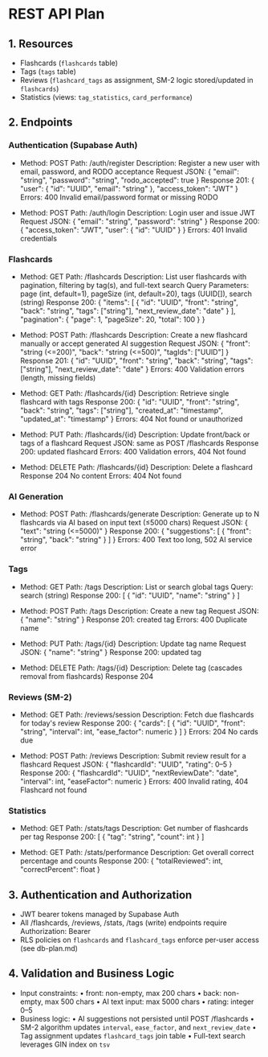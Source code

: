 # REST API Plan

## 1. Resources

- Flashcards (`flashcards` table)
- Tags (`tags` table)
- Reviews (`flashcard_tags` as assignment, SM-2 logic stored/updated in `flashcards`)
- Statistics (views: `tag_statistics`, `card_performance`)

## 2. Endpoints

### Authentication (Supabase Auth)

- Method: POST
  Path: /auth/register
  Description: Register a new user with email, password, and RODO acceptance
  Request JSON:
  {
  "email": "string",
  "password": "string",
  "rodo_accepted": true
  }
  Response 201:
  { "user": { "id": "UUID", "email": "string" }, "access_token": "JWT" }
  Errors:
  400 Invalid email/password format or missing RODO

- Method: POST
  Path: /auth/login
  Description: Login user and issue JWT
  Request JSON:
  { "email": "string", "password": "string" }
  Response 200:
  { "access_token": "JWT", "user": { "id": "UUID" } }
  Errors:
  401 Invalid credentials

### Flashcards

- Method: GET
  Path: /flashcards
  Description: List user flashcards with pagination, filtering by tag(s), and full-text search
  Query Parameters:
  page (int, default=1), pageSize (int, default=20), tags (UUID[]), search (string)
  Response 200:
  {
  "items": [ { "id": "UUID", "front": "string", "back": "string", "tags": ["string"], "next_review_date": "date" } ],
  "pagination": { "page": 1, "pageSize": 20, "total": 100 }
  }

- Method: POST
  Path: /flashcards
  Description: Create a new flashcard manually or accept generated AI suggestion
  Request JSON:
  {
  "front": "string (<=200)",
  "back": "string (<=500)",
  "tagIds": ["UUID"]
  }
  Response 201:
  { "id": "UUID", "front": "string", "back": "string", "tags": ["string"], "next_review_date": "date" }
  Errors:
  400 Validation errors (length, missing fields)

- Method: GET
  Path: /flashcards/{id}
  Description: Retrieve single flashcard with tags
  Response 200:
  { "id": "UUID", "front": "string", "back": "string", "tags": ["string"], "created_at": "timestamp", "updated_at": "timestamp" }
  Errors:
  404 Not found or unauthorized

- Method: PUT
  Path: /flashcards/{id}
  Description: Update front/back or tags of a flashcard
  Request JSON: same as POST /flashcards
  Response 200: updated flashcard
  Errors:
  400 Validation errors, 404 Not found

- Method: DELETE
  Path: /flashcards/{id}
  Description: Delete a flashcard
  Response 204 No content
  Errors:
  404 Not found

### AI Generation

- Method: POST
  Path: /flashcards/generate
  Description: Generate up to N flashcards via AI based on input text (≤5000 chars)
  Request JSON:
  { "text": "string (<=5000)" }
  Response 200:
  { "suggestions": [ { "front": "string", "back": "string" } ] }
  Errors:
  400 Text too long, 502 AI service error

### Tags

- Method: GET
  Path: /tags
  Description: List or search global tags
  Query: search (string)
  Response 200: [ { "id": "UUID", "name": "string" } ]

- Method: POST
  Path: /tags
  Description: Create a new tag
  Request JSON: { "name": "string" }
  Response 201: created tag
  Errors: 400 Duplicate name

- Method: PUT
  Path: /tags/{id}
  Description: Update tag name
  Request JSON: { "name": "string" }
  Response 200: updated tag

- Method: DELETE
  Path: /tags/{id}
  Description: Delete tag (cascades removal from flashcards)
  Response 204

### Reviews (SM-2)

- Method: GET
  Path: /reviews/session
  Description: Fetch due flashcards for today's review
  Response 200:
  { "cards": [ { "id": "UUID", "front": "string", "interval": int, "ease_factor": numeric } ] }
  Errors: 204 No cards due

- Method: POST
  Path: /reviews
  Description: Submit review result for a flashcard
  Request JSON:
  { "flashcardId": "UUID", "rating": 0–5 }
  Response 200:
  { "flashcardId": "UUID", "nextReviewDate": "date", "interval": int, "easeFactor": numeric }
  Errors:
  400 Invalid rating, 404 Flashcard not found

### Statistics

- Method: GET
  Path: /stats/tags
  Description: Get number of flashcards per tag
  Response 200: [ { "tag": "string", "count": int } ]

- Method: GET
  Path: /stats/performance
  Description: Get overall correct percentage and counts
  Response 200:
  { "totalReviewed": int, "correctPercent": float }

## 3. Authentication and Authorization

- JWT bearer tokens managed by Supabase Auth
- All /flashcards, /reviews, /stats, /tags (write) endpoints require Authorization: Bearer <token>
- RLS policies on `flashcards` and `flashcard_tags` enforce per-user access (see db-plan.md)

## 4. Validation and Business Logic

- Input constraints:
  • front: non-empty, max 200 chars
  • back: non-empty, max 500 chars
  • AI text input: max 5000 chars
  • rating: integer 0–5
- Business logic:
  • AI suggestions not persisted until POST /flashcards
  • SM-2 algorithm updates `interval`, `ease_factor`, and `next_review_date`
  • Tag assignment updates `flashcard_tags` join table
  • Full-text search leverages GIN index on `tsv`
